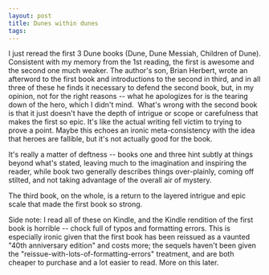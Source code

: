 ```yaml
---
layout: post
title: Dunes within dunes
tags: 
---
```

I just reread the first 3 Dune books (Dune, Dune Messiah, Children of Dune).
Consistent with my memory from the 1st reading, the first is awesome and the
second one much weaker. The author's son, Brian Herbert, wrote an afterword to
the first book and introductions to the second in third, and in all three of
these he finds it necessary to defend the second book, but, in my opinion, not
for the right reasons -- what he apologizes for is the tearing down of the
hero, which I didn't mind.  What's wrong with the second book is that it just
doesn't have the depth of intrigue or scope or carefulness that makes the
first so epic. It's like the actual writing fell victim to trying to prove a
point. Maybe this echoes an ironic meta-consistency with the idea that heroes
are fallible, but it's not actually good for the book.

It's really a matter of deftness -- books one and three hint subtly at things
beyond what's stated, leaving much to the imagination and inspiring the
reader, while book two generally describes things over-plainly, coming off
stilted, and not taking advantage of the overall air of mystery.

The third book, on the whole, is a return to the layered intrigue and epic
scale that made the first book so strong.

Side note: I read all of these on Kindle, and the Kindle rendition of the
first book is horrible -- chock full of typos and formatting errors. This is
especially ironic given that the first book has been reissued as a vaunted
"40th anniversary edition" and costs more; the sequels haven't been given the
"reissue-with-lots-of-formatting-errors" treatment, and are both cheaper to
purchase and a lot easier to read. More on this later.


